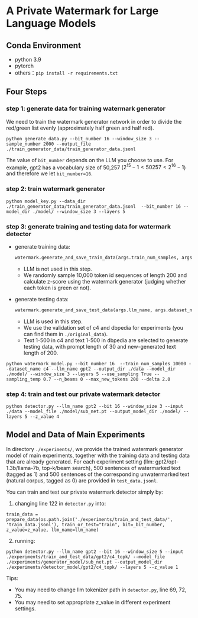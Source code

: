 # A Private Watermark for Large Language Models

## Conda Environment

- python 3.9
- pytorch
- others：`pip install -r requirements.txt`

## Four Steps

### step 1: generate data for training watermark generator

We need to train the watermark generator network in order to divide the red/green list evenly (approximately half green and half red).

```shell
python generate_data.py --bit_number 16 --window_size 3 --sample_number 2000 --output_file ./train_generator_data/train_generator_data.jsonl
```

The value of `bit_number` depends on the LLM you choose to use. For example, gpt2 has a vocabulary size of 50,257 ($2^{15}-1<50257<2^{16}-1$) and therefore we let `bit_number=16`.

### step 2: train watermark generator

```shell
python model_key.py --data_dir ./train_generator_data/train_generator_data.jsonl  --bit_number 16 --model_dir ./model/ --window_size 3 --layers 5
```

### step 3: generate training and testing data for watermark detector

- generate training data:

  ```python
  watermark.generate_and_save_train_data(args.train_num_samples, args.output_dir)
  ```

  - LLM is not used in this step.
  - We randomly sample 10,000 token id sequences of length 200 and calculate z-score using the watermark generator (judging whether each token is green or not).
- generate testing data:

  ```python
  watermark.generate_and_save_test_data(args.llm_name, args.dataset_name, args.output_dir, args.sampling_temp, args.max_new_tokens)
  ```

  - LLM is used in this step.
  - We use the validation set of c4 and dbpedia for experiments (you can find them in `./original_data`).
  - Text 1-500 in c4 and text 1-500 in dbpedia are selected to generate testing data, with prompt length of 30 and new-generated text length of 200.

```shell
python watermark_model.py --bit_number 16  --train_num_samples 10000 --dataset_name c4 --llm_name gpt2 --output_dir ./data --model_dir ./model/ --window_size 3 --layers 5 --use_sampling True --sampling_temp 0.7 --n_beams 0 --max_new_tokens 200 --delta 2.0
```

### step 4: train and test our private watermark detector

```shell
python detector.py --llm_name gpt2 --bit 16 --window_size 3 --input ./data --model_file ./model/sub_net.pt --output_model_dir ./model/ --layers 5 --z_value 4
```

## Model and Data of Main Experiments
In directory `./experiments/`, we provide the trained watermark generator model of main experiments, together with the training data and testing data that are already generated. For each experiment setting (llm: gpt2/opt-1.3b/llama-7b, top-k/beam search), 500 sentences of watermarked text (tagged as 1) and 500 sentences of the corresponding unwatermarked text (natural corpus, tagged as 0) are provided in `test_data.jsonl`.

You can train and test our private watermark detector simply by:
1. changing line 122 in `detector.py` into:
```
train_data = prepare_data(os.path.join('./experiments/train_and_test_data/', 'train_data.jsonl'), train_or_test="train", bit=_bit_number, z_value=z_value, llm_name=llm_name)
```
2. running: 
```shell
python detector.py --llm_name gpt2 --bit 16 --window_size 5 --input ./experiments/train_and_test_data/gpt2/c4_topk/ --model_file ./experiments/generator_model/sub_net.pt --output_model_dir ./experiments/detector_model/gpt2/c4_topk/ --layers 5 --z_value 1
```
Tips: 
- You may need to change llm tokenizer path in `detector.py`, line 69, 72, 75.
- You may need to set appropriate z_value in different experiment settings.